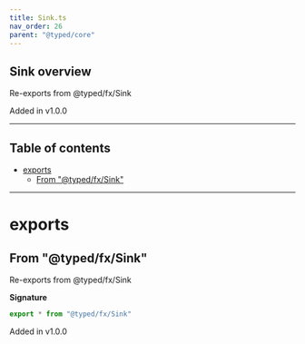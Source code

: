 ```yaml
---
title: Sink.ts
nav_order: 26
parent: "@typed/core"
---
```


## Sink overview

Re-exports from @typed/fx/Sink

Added in v1.0.0

---

<h2 class="text-delta">Table of contents</h2>

- [exports](#exports)
  - [From "@typed/fx/Sink"](#from-typedfxsink)

---

# exports

## From "@typed/fx/Sink"

Re-exports from @typed/fx/Sink

**Signature**

```ts
export * from "@typed/fx/Sink"
```

Added in v1.0.0
